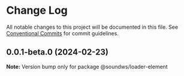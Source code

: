 # Change Log

All notable changes to this project will be documented in this file.
See [Conventional Commits](https://conventionalcommits.org) for commit guidelines.

## 0.0.1-beta.0 (2024-02-23)

**Note:** Version bump only for package @soundws/loader-element
